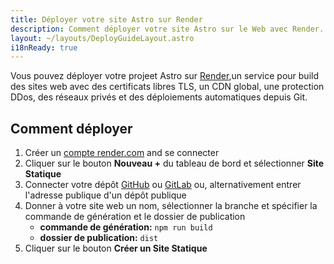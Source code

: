 ```yaml
---
title: Déployer votre site Astro sur Render
description: Comment déployer votre site Astro sur le Web avec Render.
layout: ~/layouts/DeployGuideLayout.astro
i18nReady: true
---
```


Vous pouvez déployer votre projeet Astro sur [Render](https://render.com/),un service pour build des sites web avec des certificats libres TLS, un CDN global, une protection DDos, des réseaux privés et des déploiements automatiques depuis Git.

## Comment déployer

1. Créer un [compte render.com](https://dashboard.render.com/) and se connecter
2. Cliquer sur le bouton **Nouveau +** du tableau de bord et sélectionner **Site Statique**
3. Connecter votre dépôt [GitHub](https://github.com/) ou [GitLab](https://about.gitlab.com/) ou, alternativement entrer l'adresse publique d'un dépôt publique
4. Donner à votre site web un nom, sélectionner la branche et spécifier la commande de génération et le dossier de publication
   - **commande de génération:** `npm run build`
   - **dossier de publication:** `dist`
5. Cliquer sur le bouton **Créer un Site Statique**
